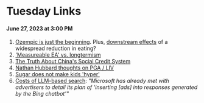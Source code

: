 # Tuesday Links
#### June 27, 2023 at 3:00 PM

1. [Ozempic is just the beginning](https://twitter.com/ArmstrongDrew/status/1673442917854113792). Plus, [downstream effects](https://twitter.com/ModeledBehavior/status/1673478338210414592) of a widespread reduction in eating? 
2. ['Measureable EA' vs. longtermism](https://twitter.com/JeremiahDJohns/status/1673491284848177153)
3. [The Truth About China's Social Credit System](https://www.youtube.com/watch?v=Kqov6F00KMc&ab_channel=PolyMatter)
4. [Nathan Hubbard thoughts on PGA / LIV](https://twitter.com/NathanCHubbard/status/1673529602319450119)
5. [Sugar does not make kids 'hyper'](https://www.vox.com/2014/7/16/5909701/no-sugar-doesnt-make-kids-hyper)
6. [Costs of LLM-based search](): *"Microsoft has already met with advertisers to detail its plan of 'inserting \[ads\] into responses generated by the Bing chatbot'"*
